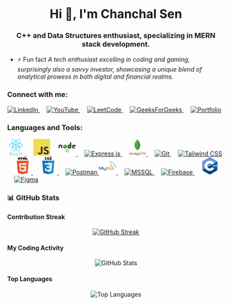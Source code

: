 <h1 align="center">Hi 👋, I'm Chanchal Sen</h1>
<h3 align="center">C++ and Data Structures enthusiast, specializing in MERN stack development.</h3>

- ⚡ Fun fact *A tech enthusiast excelling in coding and gaming, surprisingly also a savvy investor, showcasing a unique blend of analytical prowess in both digital and financial realms.*
<h3 align="left">Connect with me:</h3>
<p align="left"> <a href="https://linkedin.com/in/chanchal09" target="_blank"> <img src="https://raw.githubusercontent.com/rahuldkjain/github-profile-readme-generator/master/src/images/icons/Social/linked-in-alt.svg" alt="LinkedIn" height="40" width="40"/> </a> &nbsp;&nbsp;&nbsp; <a href="https://www.youtube.com/channel/UCSmXp1L5PNGnM9ZK1VJQoOQ" target="_blank"> <img src="https://raw.githubusercontent.com/rahuldkjain/github-profile-readme-generator/master/src/images/icons/Social/youtube.svg" alt="YouTube" height="40" width="40"/> </a> &nbsp;&nbsp;&nbsp; <a href="https://www.leetcode.com/chanchalsen09" target="_blank"> <img src="https://raw.githubusercontent.com/rahuldkjain/github-profile-readme-generator/master/src/images/icons/Social/leet-code.svg" alt="LeetCode" height="40" width="40"/> </a> &nbsp;&nbsp;&nbsp; <a href="https://auth.geeksforgeeks.org/user/chanchal_sen09" target="_blank"> <img src="https://raw.githubusercontent.com/rahuldkjain/github-profile-readme-generator/master/src/images/icons/Social/geeks-for-geeks.svg" alt="GeeksForGeeks" height="40" width="40"/> </a> &nbsp;&nbsp;&nbsp; <a href="https://chanchalsen09.netlify.app" target="_blank"> <img src="https://raw.githubusercontent.com/rahuldkjain/github-profile-readme-generator/master/src/images/icons/Social/rss.svg" alt="Portfolio" height="40" width="40"/> </a> </p>
<h3 align="left">Languages and Tools:</h3>
<p align="left"> 
  <!-- React --> 
  <a href="https://reactjs.org/" target="_blank" rel="noreferrer">
    <img src="https://raw.githubusercontent.com/devicons/devicon/master/icons/react/react-original-wordmark.svg" alt="React.js" width="40" height="40"/>
  </a>  &nbsp;&nbsp;&nbsp;
  <!-- JavaScript --> 
  <a href="https://developer.mozilla.org/en-US/docs/Web/JavaScript" target="_blank" rel="noreferrer">
    <img src="https://raw.githubusercontent.com/devicons/devicon/master/icons/javascript/javascript-original.svg" alt="JavaScript" width="40" height="40"/>
  </a>  &nbsp;&nbsp;&nbsp;
  <!-- Node.js --> 
  <a href="https://nodejs.org" target="_blank" rel="noreferrer">
    <img src="https://raw.githubusercontent.com/devicons/devicon/master/icons/nodejs/nodejs-original-wordmark.svg" alt="Node.js" width="40" height="40"/>
  </a>  &nbsp;&nbsp;&nbsp;
  <!-- Express.js (White Logo) --> 
  <a href="https://expressjs.com" target="_blank" rel="noreferrer">
    <img src="https://www.guayerd.com/wp-content/uploads/2021/04/expressjs-logo.svg" alt="Express.js" width="40" height="40"/>
  </a>  &nbsp;&nbsp;&nbsp;
  <!-- MongoDB --> 
  <a href="https://www.mongodb.com/" target="_blank" rel="noreferrer">
    <img src="https://raw.githubusercontent.com/devicons/devicon/master/icons/mongodb/mongodb-original-wordmark.svg" alt="MongoDB" width="40" height="40"/>
  </a>  &nbsp;&nbsp;&nbsp;
  <!-- Git --> 
  <a href="https://git-scm.com/" target="_blank" rel="noreferrer">
    <img src="https://www.vectorlogo.zone/logos/git-scm/git-scm-icon.svg" alt="Git" width="40" height="40"/>
  </a>  &nbsp;&nbsp;&nbsp;
  <!-- Tailwind CSS --> 
  <a href="https://tailwindcss.com/" target="_blank" rel="noreferrer">
    <img src="https://getlogovector.com/wp-content/uploads/2021/01/tailwind-css-logo-vector.png" alt="Tailwind CSS" width="40" height="40"/>
  </a>  &nbsp;&nbsp;&nbsp;
  <!-- HTML5 --> 
  <a href="https://www.w3.org/html/" target="_blank" rel="noreferrer">
    <img src="https://raw.githubusercontent.com/devicons/devicon/master/icons/html5/html5-original-wordmark.svg" alt="HTML5" width="40" height="40"/>
  </a>  &nbsp;&nbsp;&nbsp;
  <!-- CSS3 --> 
  <a href="https://www.w3schools.com/css/" target="_blank" rel="noreferrer">
    <img src="https://raw.githubusercontent.com/devicons/devicon/master/icons/css3/css3-original-wordmark.svg" alt="CSS3" width="40" height="40"/>
  </a>  &nbsp;&nbsp;&nbsp;
  <!-- Postman --> 
  <a href="https://postman.com" target="_blank" rel="noreferrer">
    <img src="https://www.vectorlogo.zone/logos/getpostman/getpostman-icon.svg" alt="Postman" width="40" height="40"/>
  </a> 
  <!-- MySQL --> 
  <a href="https://www.mysql.com/" target="_blank" rel="noreferrer">
    <img src="https://raw.githubusercontent.com/devicons/devicon/master/icons/mysql/mysql-original-wordmark.svg" alt="MySQL" width="40" height="40"/>
  </a>  &nbsp;&nbsp;&nbsp;
  <!-- MS SQL Server --> 
  <a href="https://www.microsoft.com/en-us/sql-server" target="_blank" rel="noreferrer">
    <img src="https://www.svgrepo.com/show/303229/microsoft-sql-server-logo.svg" alt="MSSQL" width="40" height="40"/>
  </a>  &nbsp;&nbsp;&nbsp;
  <!-- Firebase --> 
  <a href="https://firebase.google.com/" target="_blank" rel="noreferrer">
    <img src="https://www.vectorlogo.zone/logos/firebase/firebase-icon.svg" alt="Firebase" width="40" height="40"/>
  </a>  &nbsp;&nbsp;&nbsp;
  <!-- C++ --> 
  <a href="https://www.w3schools.com/cpp/" target="_blank" rel="noreferrer">
    <img src="https://raw.githubusercontent.com/devicons/devicon/master/icons/cplusplus/cplusplus-original.svg" alt="C++" width="40" height="40"/>
  </a>  &nbsp;&nbsp;&nbsp;
  <!-- Figma --> 
  <a href="https://www.figma.com/" target="_blank" rel="noreferrer">
    <img src="https://www.vectorlogo.zone/logos/figma/figma-icon.svg" alt="Figma" width="40" height="40"/>
  </a> 
</p>

### 📊 GitHub Stats

#### Contribution Streak
<p align="center">
  <a href="https://chanchalsen.netlify.app/" target = "_blank"><img src="https://git-hub-streak-stats.vercel.app?user=Chanchalsen09&theme=dark" alt="GitHub Streak" /></a>
</p>

#### My Coding Activity
<p align="center">
  <img src="https://github-readme-stats.vercel.app/api?username=chanchalsen09&show_icons=true&locale=en&theme=dark" alt="GitHub Stats" />
</p>

#### Top Languages
<p align="center">
  <img src="https://github-readme-stats.vercel.app/api/top-langs?username=chanchalsen09&show_icons=true&locale=en&layout=compact&theme=dark" alt="Top Languages" />
</p>


